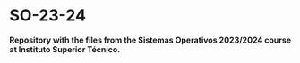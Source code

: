 # SO-23-24

**Repository with the files from the Sistemas Operativos 2023/2024 course at Instituto Superior Técnico.**
